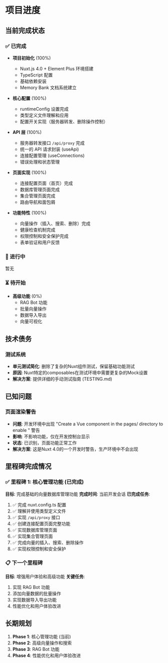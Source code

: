 # 项目进度

## 当前完成状态

### ✅ 已完成
- **项目初始化** (100%)
  - Nuxt.js 4.0 + Element Plus 环境搭建
  - TypeScript 配置
  - 基础依赖安装
  - Memory Bank 文档系统建立

- **核心配置** (100%)
  - runtimeConfig 设置完成
  - 类型定义文件理解和应用
  - 配置开关实现（服务器转发、删除操作控制）

- **API 层** (100%)
  - 服务器转发接口 `/api/proxy` 完成
  - 统一的 API 请求封装 (useApi)
  - 连接配置管理 (useConnections)
  - 错误处理和状态管理

- **页面实现** (100%)
  - 连接配置页面（首页）完成
  - 数据库管理页面完成  
  - 集合管理页面完成
  - 路由导航和面包屑

- **功能特性** (100%)
  - 向量操作（插入、搜索、删除）完成
  - 健康检查机制完成
  - 权限控制和安全保护完成
  - 表单验证和用户反馈

### 🔄 进行中
暂无

### ⏳ 待开始
- **高级功能** (0%)
  - RAG Bot 功能
  - 批量向量操作
  - 数据导入导出
  - 向量可视化

## 技术债务

### 测试系统
- **单元测试简化**: 删除了复杂的Nuxt组件测试，保留基础功能测试
- **原因**: Nuxt特定的composables在测试环境中需要更复杂的Mock设置
- **解决方案**: 提供详细的手动测试指南 (TESTING.md)

## 已知问题

### 页面渲染警告
- **问题**: 开发环境中出现 "Create a Vue component in the pages/ directory to enable <NuxtPage>" 警告
- **影响**: 不影响功能，仅在开发控制台显示
- **状态**: 已识别，页面功能正常工作
- **解决方案**: 这是Nuxt 4.0的一个开发时警告，生产环境中不会出现

## 里程碑完成情况

### ✅ 里程碑 1: 核心管理功能 (已完成)
**目标**: 完成基础的向量数据库管理功能
**完成时间**: 当前开发会话
**已完成任务**:
1. ✅ 完成 nuxt.config.ts 配置
2. ✅ 理解并使用类型定义文件
3. ✅ 实现 `/api/proxy` 接口
4. ✅ 创建连接配置页面完整功能
5. ✅ 实现数据库管理页面
6. ✅ 实现集合管理页面
7. ✅ 完成向量的插入、搜索、删除操作
8. ✅ 实现权限控制和安全保护

### 📋 下一个里程碑
**目标**: 增强用户体验和高级功能
**关键任务**:
1. 实现 RAG Bot 功能
2. 添加向量数据的批量操作
3. 实现数据导入导出功能
4. 性能优化和用户体验改进

## 长期规划
1. **Phase 1**: 核心管理功能 (当前)
2. **Phase 2**: 高级向量操作和搜索
3. **Phase 3**: RAG Bot 功能
4. **Phase 4**: 性能优化和用户体验改进 